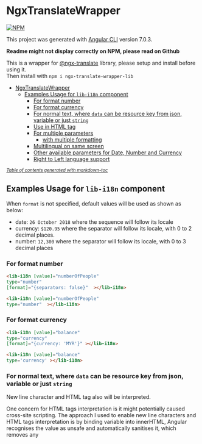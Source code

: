 # NgxTranslateWrapper
[![NPM](https://nodei.co/npm/ngx-translate-wrapper-lib.png?downloads=true&downloadRank=true&stars=true)](https://nodei.co/npm/ngx-translate-wrapper-lib/)

This project was generated with [Angular CLI](https://github.com/angular/angular-cli) version 7.0.3.

**Readme might not display correctly on NPM, please read on Github**

This is a wrapper for [@ngx-translate](https://github.com/ngx-translate/core) library, please setup and install before using it.<br> Then install with `npm i ngx-translate-wrapper-lib`

- [NgxTranslateWrapper](#ngxtranslatewrapper)
  * [Examples Usage for `lib-i18n` component](#examples-usage-for-lib-i18n-component)
    + [For format number](#for-format-number)
    + [For format currency](#for-format-currency)
    + [For normal text, where `data` can be resource key from json, variable or just `string`](#for-normal-text-where-data-can-be-resource-key-from-json-variable-or-just-string)
    + [Use in HTML tag](#use-in-html-tag)
    + [For multiple parameters](#for-multiple-parameters)
      - [with multiple formatting](#with-multiple-formatting)
    + [Multilingual on same screen](#multilingual-on-same-screen)
    + [Other available parameters for Date, Number and Currency](#other-available-parameters-for-date-number-and-currency)
    + [Right to Left language support](#right-to-left-language-support)

<small><i><a href='http://ecotrust-canada.github.io/markdown-toc/'>Table of contents generated with markdown-toc</a></i></small>


##  Examples Usage for `lib-i18n` component
 When `format` is not specified, default values will be used as shown as below:
 - date: `26 October 2018` where the sequence will follow its locale
 - currency: `$120.95` where the separator will follow its locale, with 0 to 2 decimal places.
 - number: `12,300` where the separator will follow its locale, with 0 to 3 decimal places

 ### For format number
 ```html
 <lib-i18n [value]="numberOfPeople"
 type="number"
 [format]="{separators: false}"  ></lib-i18n>

 <lib-i18n [value]="numberOfPeople"
 type="number"  ></lib-i18n>
 ```
 ### For format currency
 ```html
 <lib-i18n [value]="balance"
 type="currency"
 [format]="{currency: 'MYR'}" ></lib-i18n>

 <lib-i18n [value]="balance"
 type='currency' ></lib-i18n>
 ```
 ### For normal text, where `data` can be resource key from json, variable or just `string`
 New line character and HTML tag also will be interpreted.
  
 One concern for HTML tags interpretation is it might potentially caused cross-site scripting. The approach I used to enable new line characters and HTML tags interpretation is by binding variable into innerHTML, Angular recognises the value as unsafe and automatically sanitises it, which removes any <script> tag, but remains the content of it and will render other HTML tags. Read more on [Angular security](https://angular.io/guide/security)
 
 ```html
 <lib-i18n key="ACCOUNT_SUMMARY_TITLE"></lib-i18n>
 <lib-i18n key="hello"></lib-i18n>
 ```

 ### Use in HTML tag
 ```html
 <button>
 <lib-i18n key="ACCOUNT_SUMMARY_TITLE"></lib-i18n>
 </button>
 ```
 ### For multiple parameters

 ```html
 <lib-i18n key="EXAMPLE_MESSAGE" [params]="{
  'name': 'John',
  'date': {value: today, type: 'date'},
  'balance': {value: balance, type: 'currency'},
  'people': {value: numberOfPeople, type: 'number'}
  }" ></lib-i18n>
 ```

 #### with multiple formatting

 ```html
 <lib-i18n key="EXAMPLE_MESSAGE" [params]="{
  'name': 'John',
  'date': {value: today, type: 'date', format:{timeZoneName: 'short'}},
  'balance': {value: balance, type: 'currency',
   format: {currency: 'MYR'} },
  'people': {value: numberOfPeople, type: 'number', format: {separators: false}}
  }" ></lib-i18n>
 ```

 To generate sentence like
 ```
 John has MYR 100 in this bank, which is $30.
 ```

 Assume locale is in MYR

 ```html
 <lib-i18n key="EXAMPLE_MESSAGE" [params]="{
'name': 'John',
'balance': {value: balance, type: 'currency'},
'balance2': {value: balance, type: 'currency', format: {currency: 'USD'} }" ></lib-i18n>
```

 where in the `json` file
  ```
  "EXAMPLE_MESSAGE" :
  "Hello {{name}}, it is {{date}},your current balance is {{balance}}, and there is {{people}} in the queue!",
```

### Multilingual on same screen
We also can explicitly specify the language we wanted to localised with `lang` property

- Automatically localised for date/currency/number format for the language
- Please note that currency has to be specify in the resource json file
```diff
<lib-i18n [value]="numberOfPeople" 
+         lang="fr"
          type="number"></lib-i18n>
``` 

- The whole sentence will be localised to respective language including data/number/currency
```diff
<lib-i18n key="EXAMPLE_MESSAGE" [params]="{
  'name': 'John',
  'date': {value: today, type: 'date', format:{timeZoneName: 'short'}},
  'balance': {value: balance, type: 'currency',
   format: {currency: 'MYR'} },
  'people': {value: numberOfPeople, type: 'number', format: {separators: false}}
  }" 
+  lang="fr">
</lib-i18n>
```

### Other available parameters for Date, Number and Currency
- Other available parameters are documented in source code, [types.d.ts](https://github.com/WLun001/ngx-translate-wrapper/blob/master/projects/ngx-translate-wrapper-lib/src/lib/types.d.ts)

### Right to Left language support
However, `i18n` component is not support right to left language out of the box. Due to the limitation of accessing parent HTML. For example

```html
<div>
  <i18n key="ACCOUNT_SUMMARY_TITLE"></i18n>
</div>
```

if we want to push the text to the right, we will need to access the property `dir`  and set it to `rtl` from `<div>`, which is not appropriate to manipulate the parent HTML tag. Therefore, to make it compatible for right to left language, we can achieve with the following syntax with [@ngx-translate](https://github.com/ngx-translate/core) library

```html
<title dir="{{ 'LANGUAGE_DIRECTION' | translate }}">
  <i18n [key]="'ACCOUNT_SUMMARY_TITLE'"></i18n>
</title>
```

where `'LANGUAGE_DIRECTION'` is either `ltr` or `rtl` from JSON resource file

